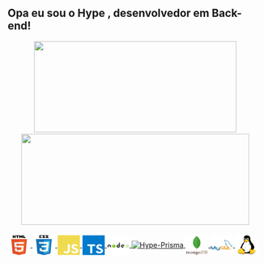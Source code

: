 ## Opa eu sou o Hype , desenvolvedor em Back-end!

<div align="center">
  <a href="https://github.com/hype2557">
  <img height="180em" width="400em" src="https://github-readme-stats.vercel.app/api?username=hype2557&show_icons=true&theme=dracula&include_all_commits=true&count_private=true"/>
  <img height="180em" width="450em" src="https://github-readme-stats.vercel.app/api/top-langs/?username=hype2557&layout=compact&langs_count=7&theme=dracula"/>
</div>
  
<div style="display: inline_block"><br>
  <a href="https://www.w3.org/html/" target="_blank"><img align="center" alt="Hype-HTML" height="40" width="45" src="https://raw.githubusercontent.com/devicons/devicon/master/icons/html5/html5-original-wordmark.svg">
  <a href="https://www.w3.org/css/" target="_blank"><img align="center" alt="Hype-CSS" height="40" width="45" src="https://raw.githubusercontent.com/devicons/devicon/master/icons/css3/css3-original-wordmark.svg">
  <a href="https://developer.mozilla.org/en-US/docs/Web/JavaScript" target="_blank"><img align="center" alt="Hype-Js" height="40" width="45" src="https://raw.githubusercontent.com/devicons/devicon/master/icons/javascript/javascript-plain.svg">
  <a href="https://www.typescriptlang.org/" target="_blank"><img align="center" alt="Hype-Ts" height="40" width="45" src="https://raw.githubusercontent.com/devicons/devicon/master/icons/typescript/typescript-plain.svg">
  <a href="https://nodejs.org" target="_blank"><img align="center" alt="Hype-NodeJS" height="40" width="45" src="https://raw.githubusercontent.com/devicons/devicon/master/icons/nodejs/nodejs-original-wordmark.svg">
  <a href="https://www.prisma.io/" target="_blank"><img align="center" alt="Hype-Prisma" height="40" width="45" src="https://d2eip9sf3oo6c2.cloudfront.net/tags/images/000/001/287/full/prismaHD.png">
  <a href="https://www.mongodb.com/" target="_blank"><img align="center" alt="Hype-MongoDB" height="40" width="45" src="https://raw.githubusercontent.com/devicons/devicon/master/icons/mongodb/mongodb-original-wordmark.svg">
  <a href="https://www.mysql.com/" target="_blank"><img align="center" alt="Hype-MySQL" height="40" width="45" src="https://raw.githubusercontent.com/devicons/devicon/master/icons/mysql/mysql-original-wordmark.svg">
  <a href="https://www.linux.org/" target="_blank"><img align="center" alt="Hype-Linux" height="40" width="45" src="https://raw.githubusercontent.com/devicons/devicon/master/icons/linux/linux-original.svg">
</div>
